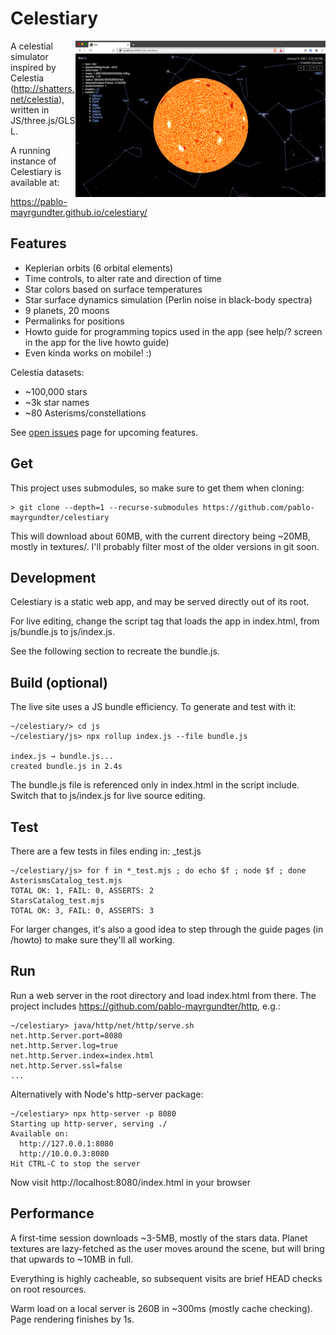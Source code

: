 # Celestiary
<img src="screens/ss-Dec-5-2020.png" width="400" style="float: right;"/>

A celestial simulator inspired by Celestia
(http://shatters.net/celestia), written in JS/three.js/GLSL.

A running instance of Celestiary is available at:

https://pablo-mayrgundter.github.io/celestiary/


## Features
- Keplerian orbits (6 orbital elements)
- Time controls, to alter rate and direction of time
- Star colors based on surface temperatures
- Star surface dynamics simulation (Perlin noise in black-body spectra)
- 9 planets, 20 moons
- Permalinks for positions
- Howto guide for programming topics used in the app (see help/? screen in the app for the live howto guide)
- Even kinda works on mobile! :)

Celestia datasets:
- ~100,000 stars
- ~3k star names
- ~80 Asterisms/constellations

See [open issues](https://github.com/pablo-mayrgundter/celestiary/issues) page for upcoming features. 

## Get
This project uses submodules, so make sure to get them when cloning:
```
> git clone --depth=1 --recurse-submodules https://github.com/pablo-mayrgundter/celestiary
```
This will download about 60MB, with the current directory being ~20MB, mostly in textures/.  I'll probably filter most of the older versions in git soon.

## Development
Celestiary is a static web app, and may be served directly out of its root.

For live editing, change the script tag that loads the app in index.html, from js/bundle.js to js/index.js.

See the following section to recreate the bundle.js.

## Build (optional)
The live site uses a JS bundle efficiency.  To generate and test with it:
```
~/celestiary/> cd js
~/celestiary/js> npx rollup index.js --file bundle.js

index.js → bundle.js...
created bundle.js in 2.4s
```
The bundle.js file is referenced only in index.html in the script include.  Switch that to js/index.js for live source editing.

## Test
There are a few tests in files ending in: \_test.js
```
~/celestiary/js> for f in *_test.mjs ; do echo $f ; node $f ; done
AsterismsCatalog_test.mjs
TOTAL OK: 1, FAIL: 0, ASSERTS: 2
StarsCatalog_test.mjs
TOTAL OK: 3, FAIL: 0, ASSERTS: 3
```
For larger changes, it's also a good idea to step through the guide pages (in /howto) to make sure they'll all working.

## Run
Run a web server in the root directory and load index.html from there.
The project includes https://github.com/pablo-mayrgundter/http, e.g.:
```
~/celestiary> java/http/net/http/serve.sh
net.http.Server.port=8080
net.http.Server.log=true
net.http.Server.index=index.html
net.http.Server.ssl=false
...
```
Alternatively with Node's http-server package:
```
~/celestiary> npx http-server -p 8080
Starting up http-server, serving ./
Available on:
  http://127.0.0.1:8080
  http://10.0.0.3:8080
Hit CTRL-C to stop the server
```

Now visit http://localhost:8080/index.html in your browser

## Performance
A first-time session downloads ~3-5MB, mostly of the stars data.  Planet textures are lazy-fetched as the user moves around the scene, but will bring that upwards to ~10MB in full.

Everything is highly cacheable, so subsequent visits are brief HEAD checks on root resources.

Warm load on a local server is 260B in ~300ms (mostly cache checking).  Page rendering finishes by 1s.
